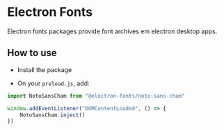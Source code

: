 # Electron Fonts

Electron fonts packages provide font archives em electron desktop apps.

## How to use

* Install the package

* On your `preload.js`, add:

```ts
import NotoSansCham from "@electron-fonts/noto-sans-cham"

window.addEventListener("DOMContentLoaded", () => {
    NotoSansCham.inject()
})
```